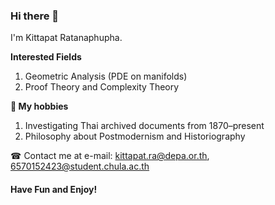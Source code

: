 ### Hi there 👋
I'm Kittapat Ratanaphupha.

**Interested Fields**
1. Geometric Analysis (PDE on manifolds)
2. Proof Theory and Complexity Theory

**🍁 My hobbies**

1. Investigating Thai archived documents from 1870–present
2. Philosophy about Postmodernism and Historiography

☎ Contact me at e-mail: kittapat.ra@depa.or.th, 6570152423@student.chula.ac.th

#### Have Fun and Enjoy!

